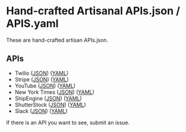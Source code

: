 # Hand-crafted Artisanal APIs.json / APIS.yaml
These are hand-crafted artisan APIs.json.

## APIs

- Twilio ([JSON](apis/twilio.json)) ([YAML](apis/twilio.yml))
- Stripe ([JSON](apis/stripe.json)) ([YAML](apis/stripe.yml))
- YouTube ([JSON](apis/youtube.json)) ([YAML](apis/youtube.yml))
- New York Times ([JSON](apis/new-york-times.json)) ([YAML](apis/new-york-times.yml))
- ShipEngine ([JSON](apis/shipengine.json)) ([YAML](apis/shipengine.yml))
- ShutterStock ([JSON](apis/shutterstock.json)) ([YAML](apis/shutterstock.yml))
- Slack ([JSON](apis/slack.json)) ([YAML](apis/slack.yml))

If there is an API you want to see, submit an issue.

